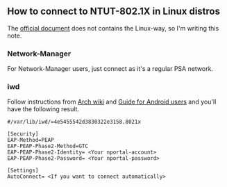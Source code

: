 ## How to connect to NTUT-802.1X in Linux distros

The [official document](https://cnc.ntut.edu.tw/p/404-1004-42883-1.php?Lang=zh-tw) does not contains the Linux-way, so I'm writing this note.


### Network-Manager
For Network-Manager users, just connect as it's a regular PSA network.


### iwd
Follow instructions from [Arch wiki](https://wiki.archlinux.org/title/Iwd#EAP-PEAP) and [Guide for Android users](https://cnc.ntut.edu.tw/var/file/4/1004/img/1183/Android4x.pdf) and you'll have the following result.

```
#/var/lib/iwd/=4e5455542d3830322e3158.8021x

[Security]
EAP-Method=PEAP
EAP-PEAP-Phase2-Method=GTC
EAP-PEAP-Phase2-Identity= <Your nportal-account>
EAP-PEAP-Phase2-Password= <Your nportal-password>

[Settings]
AutoConnect= <If you want to connect automatically>

```

